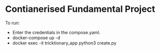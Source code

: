 # Contianerised Fundamental Project

To run:
* Enter the credentials in the compose.yaml.
* docker-compose up -d 
* docker exec -it tricktionary_app python3 create.py 
